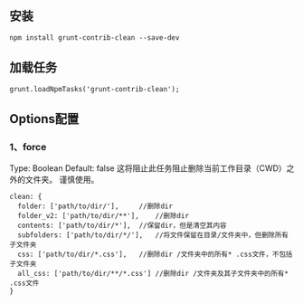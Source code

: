 ## 安装
```
npm install grunt-contrib-clean --save-dev
```
## 加载任务
```
grunt.loadNpmTasks('grunt-contrib-clean');
```
## Options配置
### 1、force
Type: Boolean
Default: false
这将阻止此任务阻止删除当前工作目录（CWD）之外的文件夹。 谨慎使用。
```
clean: {
  folder: ['path/to/dir/'],     //删除dir
  folder_v2: ['path/to/dir/**'],    //删除dir
  contents: ['path/to/dir/*'],  //保留dir，但是清空其内容
  subfolders: ['path/to/dir/*/'],   //将文件保留在目录/文件夹中，但删除所有子文件夹
  css: ['path/to/dir/*.css'],   //删除dir /文件夹中的所有* .css文件，不包括子文件夹
  all_css: ['path/to/dir/**/*.css'] //删除dir /文件夹及其子文件夹中的所有* .css文件
}
```
